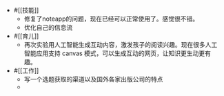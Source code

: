 - #[[技能]]
    - 修复了noteapp的问题，现在已经可以正常使用了。感觉很不错。
    - 优化自己的信息流
- #[[育儿]]
    - 再次实验用人工智能生成互动内容，激发孩子的阅读兴趣。现在很多人工智能应用支持 canvas 模式，可以生成互动的网页，让知识更生动更有趣。
-  #[[工作]]
    - 写一个选题获取的渠道以及国外各家出版公司的特点
    - 
